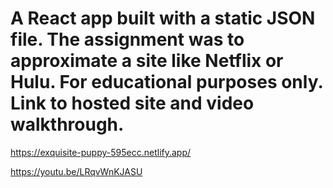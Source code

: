 # A React app built with a static JSON file. The assignment was to approximate a site like Netflix or Hulu. For educational purposes only. Link to hosted site and video walkthrough.

https://exquisite-puppy-595ecc.netlify.app/

https://youtu.be/LRqvWnKJASU
